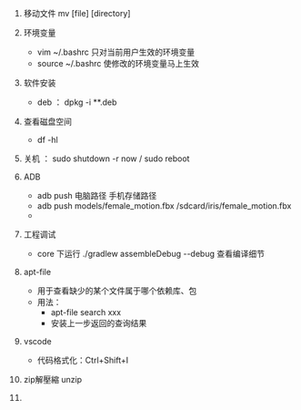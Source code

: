 1. 移动文件   mv [file] [directory]
2. 环境变量
   - vim ~/.bashrc 只对当前用户生效的环境变量
   - source ~/.bashrc 使修改的环境变量马上生效
3. 软件安装
   - deb ： dpkg -i **.deb
4. 查看磁盘空间
   - df -hl
5. 关机 ： sudo shutdown -r now / sudo reboot
6. ADB
   -  adb push 电脑路径  手机存储路径  
   - adb push models/female_motion.fbx /sdcard/iris/female_motion.fbx
   - 
7. 工程调试
   - core 下运行 ./gradlew assembleDebug --debug  查看编译细节
8. apt-file
   - 用于查看缺少的某个文件属于哪个依赖库、包
   - 用法：
     - apt-file search xxx
     - 安装上一步返回的查询结果

9. vscode
   - 代码格式化：Ctrl+Shift+I

10. zip解壓縮 unzip

11. 
